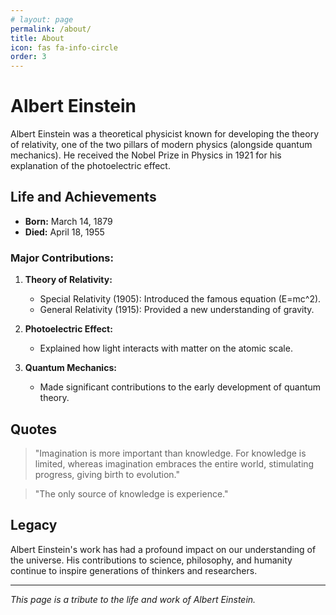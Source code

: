 ```yaml
---
# layout: page
permalink: /about/
title: About
icon: fas fa-info-circle
order: 3
---
```


# Albert Einstein

Albert Einstein was a theoretical physicist known for developing the theory of relativity, one of the two pillars of modern physics (alongside quantum mechanics). He received the Nobel Prize in Physics in 1921 for his explanation of the photoelectric effect.

## Life and Achievements

- **Born:** March 14, 1879
- **Died:** April 18, 1955

### Major Contributions:

1. **Theory of Relativity:**

   - Special Relativity (1905): Introduced the famous equation \(E=mc^2\).
   - General Relativity (1915): Provided a new understanding of gravity.

2. **Photoelectric Effect:**

   - Explained how light interacts with matter on the atomic scale.

3. **Quantum Mechanics:**
   - Made significant contributions to the early development of quantum theory.

## Quotes

> "Imagination is more important than knowledge. For knowledge is limited, whereas imagination embraces the entire world, stimulating progress, giving birth to evolution."

> "The only source of knowledge is experience."

## Legacy

Albert Einstein's work has had a profound impact on our understanding of the universe. His contributions to science, philosophy, and humanity continue to inspire generations of thinkers and researchers.

---

_This page is a tribute to the life and work of Albert Einstein._
